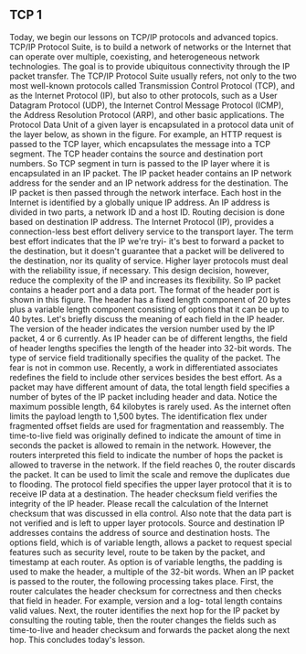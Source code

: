## TCP 1

Today, we begin our lessons on TCP/IP protocols and advanced topics. TCP/IP Protocol Suite, is to build a network of networks or the Internet that can operate over multiple, coexisting, and heterogeneous network technologies. The goal is to provide ubiquitous connectivity through the IP packet transfer. The TCP/IP Protocol Suite usually refers, not only to the two most well-known protocols called Transmission Control Protocol (TCP), and as the Internet Protocol (IP), but also to other protocols, such as a User Datagram Protocol (UDP), the Internet Control Message Protocol (ICMP), the Address Resolution Protocol (ARP), and other basic applications. The Protocol Data Unit of a given layer is encapsulated in a protocol data unit of the layer below, as shown in the figure. For example, an HTTP request is passed to the TCP layer, which encapsulates the message into a TCP segment. The TCP header contains the source and destination port numbers. So TCP segment in turn is passed to the IP layer where it is encapsulated in an IP packet. The IP packet header contains an IP network address for the sender and an IP network address for the destination. The IP packet is then passed through the network interface. Each host in the Internet is identified by a globally unique IP address. An IP address is divided in two parts, a network ID and a host ID. Routing decision is done based on destination IP address. The Internet Protocol (IP), provides a connection-less best effort delivery service to the transport layer. The term best effort indicates that the IP we're tryi- it's best to forward a packet to the destination, but it doesn't guarantee that a packet will be delivered to the destination, nor its quality of service. Higher layer protocols must deal with the reliability issue, if necessary. This design decision, however, reduce the complexity of the IP and increases its flexibility. So IP packet contains a header port and a data port. The format of the header port is shown in this figure. The header has a fixed length component of 20 bytes plus a variable length component consisting of options that it can be up to 40 bytes. Let's briefly discuss the meaning of each field in the IP header. The version of the header indicates the version number used by the IP packet, 4 or 6 currently. As IP header can be of different lengths, the field of header lengths specifies the length of the header into 32-bit words. The type of service field traditionally specifies the quality of the packet. The fear is not in common use. Recently, a work in differentiated associates redefines the field to include other services besides the best effort. As a packet may have different amount of data, the total length field specifies a number of bytes of the IP packet including header and data. Notice the maximum possible length, 64 kilobytes is rarely used. As the internet often limits the payload length to 1,500 bytes. The identification flex under fragmented offset fields are used for fragmentation and reassembly. The time-to-live field was originally defined to indicate the amount of time in seconds the packet is allowed to remain in the network. However, the routers interpreted this field to indicate the number of hops the packet is allowed to traverse in the network. If the field reaches 0, the router discards the packet. It can be used to limit the scale and remove the duplicates due to flooding. The protocol field specifies the upper layer protocol that it is to receive IP data at a destination. The header checksum field verifies the integrity of the IP header. Please recall the calculation of the Internet checksum that was discussed in ella control. Also note that the data part is not verified and is left to upper layer protocols. Source and destination IP addresses contains the address of source and destination hosts. The options field, which is of variable length, allows a packet to request special features such as security level, route to be taken by the packet, and timestamp at each router. As option is of variable lengths, the padding is used to make the header, a multiple of the 32-bit words. When an IP packet is passed to the router, the following processing takes place. First, the router calculates the header checksum for correctness and then checks that field in header. For example, version and a log- total length contains valid values. Next, the router identifies the next hop for the IP packet by consulting the routing table, then the router changes the fields such as time-to-live and header checksum and forwards the packet along the next hop. This concludes today's lesson.
